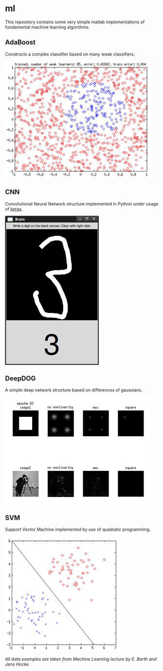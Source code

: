 # ml

This repository contains some very simple matlab implementations of fundamental machine learning algorithms.

## AdaBoost

Constructs a complex classifier based on many weak classifiers.

![deepdog](https://github.com/tscnn/ml/blob/master/AdaBoost/screenshot.png?raw=true)

## CNN

Convolutional Neural Network structure implemented in Python under usage of [keras](https://github.com/fchollet/keras).

![cnn](https://github.com/tscnn/ml/blob/master/CNN/screenshot.png?raw=true)

## DeepDOG

A simple deep network structure based on differences of gaussians.

![deepdog](https://github.com/tscnn/ml/blob/master/DeepDOG/screenshot.png?raw=true)

## SVM

Support Vector Machine implemented by use of quadratic programming.

![svm](https://github.com/tscnn/ml/blob/master/SVM/screenshot.png?raw=true)


*All data examples are taken from Machine Learning lecture by E. Barth and Jens Hocke*
